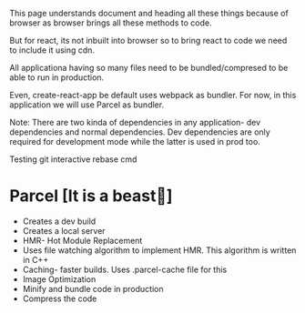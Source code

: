 This page understands document and heading all these things because of browser as browser brings all these methods to code.

But for react, its not inbuilt into browser so to bring react to code we need to include it using cdn.

All applicationa having so many files need to be bundled/compresed to be able to run in production.

Even, create-react-app be default uses webpack as bundler. For now, in this application we will use Parcel as bundler.

Note: There are two kinda of dependencies in any application- dev dependencies and normal dependencies. Dev dependencies are only required for development mode while the latter is used in prod too. 

Testing git interactive rebase cmd

# Parcel [It is a beast🐻]
 - Creates a dev build
 - Creates a local server
 - HMR- Hot Module Replacement
 - Uses file watching algorithm to implement HMR. This algorithm is written in C++
 - Caching- faster builds. Uses .parcel-cache file for this
 - Image Optimization
 - Minify and bundle code in production
 - Compress the code